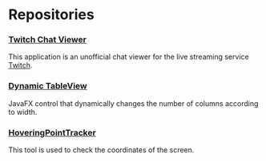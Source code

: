 # Repositories

### [Twitch Chat Viewer](https://github.com/k7t3/TwitchChatViewer)

This application is an unofficial chat viewer for the live streaming service [Twitch](https://www.twitch.tv/).

### [Dynamic TableView](https://github.com/k7t3/DynamicTableView)

JavaFX control that dynamically changes the number of columns according to width.

### [HoveringPointTracker](https://github.com/k7t3/HoveringPointTracker)

This tool is used to check the coordinates of the screen.